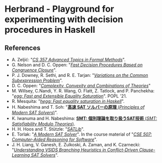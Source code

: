 # Herbrand - Playground for experimenting with decision procedures in Haskell

## References

- A. Zeljić: "[_CS 357 Advanced Topics in Formal Methods_](https://web.stanford.edu/class/cs357/)".
- G. Nelson and D. C. Oppen: "[_Fast Decision Procedures Based on Congruence Closure_](https://dl.acm.org/doi/10.1145/322186.322198)".
- P. J. Downey, R. Sethi, and R. E. Tarjan: "[_Variations on the Common Subexpression Problem_](https://dl.acm.org/doi/10.1145/322217.322228)".
- D. C. Oppen: "[_Complexity, Convexity and Combinations of Theories_](https://courses.engr.illinois.edu/cs576/sp2017/readings/31-may-02/oppen-convex.pdf)"
- M. Willsey, C.Nandi, Y. R. Wang, O. Flatt, Z. Tatlock, and P. Panchekha: "[_egg: Fast and Extensible Equality Saturation_](https://dl.acm.org/doi/10.1145/3434304)". POPL '21.
- R. Mesquita: "[_hegg: Fast equality saturation in Haskell_](https://github.com/alt-romes/hegg)".
- H. Nabeshima and T. Soh: "[__高速 SAT ソルバーの原理__ (_Principles of Modern SAT Solvers_)](https://www.jstage.jst.go.jp/article/jjsai/25/1/25_68/_article/-char/ja/)".
- K. Iwanuma and H. Nabeshima: [__SMT: 個別理論を取り扱うSAT技術__ (_SMT: Satisfiability Modulo Theories_)](https://www.jstage.jst.go.jp/article/jjsai/25/1/25_86/_article/-char/ja/).
- H. H. Hoos and T. Stützle: "[_SATLib_](https://www.cs.ubc.ca/~hoos/SATLIB/benchm.html)".
- E. Torlak: "[_A Modern SAT Solver_](https://courses.cs.washington.edu/courses/cse507/17wi/lectures/L02.pdf)". In the course material of "[_CSE 507: Computer-Aided Reasoning for Software_](https://courses.cs.washington.edu/courses/cse507/14au/index.html)".
- J. H. Liang, V. Ganesh, E. Zulkoski, A. Zaman, and K. Czarnecki: "[_Understanding VSIDS Branching Heuristics in Conflict-Driven Clause-Learning SAT Solvers_](https://mk.cs.msu.ru/images/1/1f/SAT_SMT_Vijay_Ganesh_HVC2015.pdf)".
